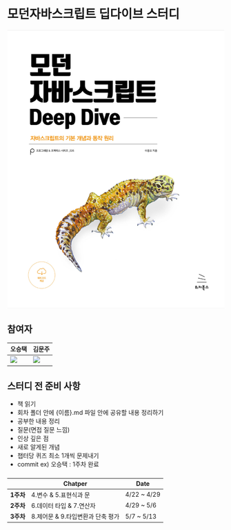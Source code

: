 # 모던자바스크립트 딥다이브 스터디

![deepdive](img/deepdive.png)

## 참여자

| 오승택                                                  | 김문주                                                       |
| ------------------------------------------------------- | ------------------------------------------------------------ |
| <img src="https://github.com/5wintaek.png" width="200"> | <img src="https://github.com/kimmoonju-102.png" width="200"> |

## 스터디 전 준비 사항

- 책 읽기
- 회차 폴더 안에 {이름}.md 파일 안에 공유할 내용 정리하기
- 공부한 내용 정리
- 질문(면접 질문 느낌)
- 인상 깊은 점
- 새로 알게된 개념
- 챕터당 퀴즈 최소 1개씩 문제내기
- commit ex) 오승택 : 1주차 완료

###

|           | Chatper                           | Date        |
| --------- | --------------------------------- | ----------- |
| **1주차** | 4.변수 & 5.표현식과 문            | 4/22 ~ 4/29 |
| **2주차** | 6.데이터 타입 & 7.연산자          | 4/29 ~ 5/6  |
| **3주차** | 8.제어문 & 9.타입변환과 단축 평가 | 5/7 ~ 5/13  |
